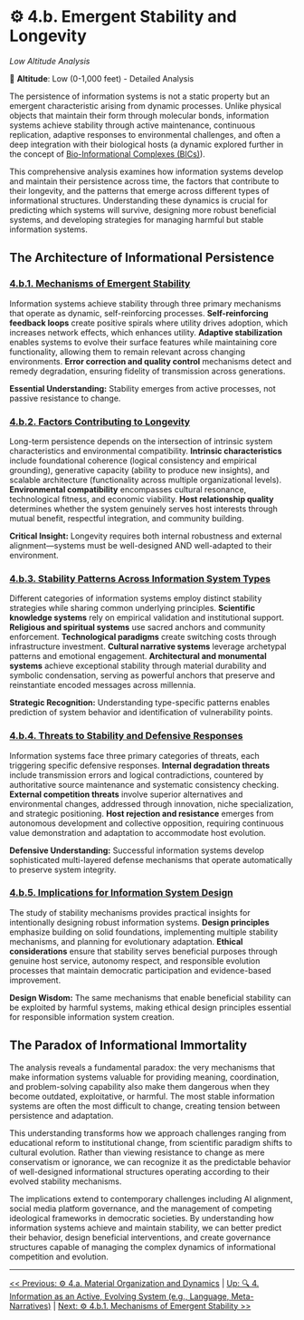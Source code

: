 # ⚙️ 4.b. Emergent Stability and Longevity
<!-- markdownlint-disable MD036 -->
*Low Altitude Analysis*
<!-- markdownlint-enable MD036 -->

📍 **Altitude**: Low (0-1,000 feet) - Detailed Analysis

The persistence of information systems is not a static property but an emergent characteristic arising from dynamic processes. Unlike physical objects that maintain their form through molecular bonds, information systems achieve stability through active maintenance, continuous replication, adaptive responses to environmental challenges, and often a deep integration with their biological hosts (a dynamic explored further in the concept of [Bio-Informational Complexes (BICs)](../../05-competitive-dynamics/5e-bio-informational-complex.md)).

This comprehensive analysis examines how information systems develop and maintain their persistence across time, the factors that contribute to their longevity, and the patterns that emerge across different types of informational structures. Understanding these dynamics is crucial for predicting which systems will survive, designing more robust beneficial systems, and developing strategies for managing harmful but stable information systems.

## **The Architecture of Informational Persistence**

### **[4.b.1. Mechanisms of Emergent Stability](4b1-mechanisms-emergent-stability.md)**

Information systems achieve stability through three primary mechanisms that operate as dynamic, self-reinforcing processes. **Self-reinforcing feedback loops** create positive spirals where utility drives adoption, which increases network effects, which enhances utility. **Adaptive stabilization** enables systems to evolve their surface features while maintaining core functionality, allowing them to remain relevant across changing environments. **Error correction and quality control** mechanisms detect and remedy degradation, ensuring fidelity of transmission across generations.

**Essential Understanding:** Stability emerges from active processes, not passive resistance to change.

### **[4.b.2. Factors Contributing to Longevity](4b2-factors-contributing-longevity.md)**

Long-term persistence depends on the intersection of intrinsic system characteristics and environmental compatibility. **Intrinsic characteristics** include foundational coherence (logical consistency and empirical grounding), generative capacity (ability to produce new insights), and scalable architecture (functionality across multiple organizational levels). **Environmental compatibility** encompasses cultural resonance, technological fitness, and economic viability. **Host relationship quality** determines whether the system genuinely serves host interests through mutual benefit, respectful integration, and community building.

**Critical Insight:** Longevity requires both internal robustness and external alignment—systems must be well-designed AND well-adapted to their environment.

### **[4.b.3. Stability Patterns Across Information System Types](4b3-stability-patterns-across-types.md)**

Different categories of information systems employ distinct stability strategies while sharing common underlying principles. **Scientific knowledge systems** rely on empirical validation and institutional support. **Religious and spiritual systems** use sacred anchors and community enforcement. **Technological paradigms** create switching costs through infrastructure investment. **Cultural narrative systems** leverage archetypal patterns and emotional engagement. **Architectural and monumental systems** achieve exceptional stability through material durability and symbolic condensation, serving as powerful anchors that preserve and reinstantiate encoded messages across millennia.

**Strategic Recognition:** Understanding type-specific patterns enables prediction of system behavior and identification of vulnerability points.

### **[4.b.4. Threats to Stability and Defensive Responses](4b4-threats-stability-defensive-responses.md)**

Information systems face three primary categories of threats, each triggering specific defensive responses. **Internal degradation threats** include transmission errors and logical contradictions, countered by authoritative source maintenance and systematic consistency checking. **External competition threats** involve superior alternatives and environmental changes, addressed through innovation, niche specialization, and strategic positioning. **Host rejection and resistance** emerges from autonomous development and collective opposition, requiring continuous value demonstration and adaptation to accommodate host evolution.

**Defensive Understanding:** Successful information systems develop sophisticated multi-layered defense mechanisms that operate automatically to preserve system integrity.

### **[4.b.5. Implications for Information System Design](4b5-implications-system-design.md)**

The study of stability mechanisms provides practical insights for intentionally designing robust information systems. **Design principles** emphasize building on solid foundations, implementing multiple stability mechanisms, and planning for evolutionary adaptation. **Ethical considerations** ensure that stability serves beneficial purposes through genuine host service, autonomy respect, and responsible evolution processes that maintain democratic participation and evidence-based improvement.

**Design Wisdom:** The same mechanisms that enable beneficial stability can be exploited by harmful systems, making ethical design principles essential for responsible information system creation.

## **The Paradox of Informational Immortality**

The analysis reveals a fundamental paradox: the very mechanisms that make information systems valuable for providing meaning, coordination, and problem-solving capability also make them dangerous when they become outdated, exploitative, or harmful. The most stable information systems are often the most difficult to change, creating tension between persistence and adaptation.

This understanding transforms how we approach challenges ranging from educational reform to institutional change, from scientific paradigm shifts to cultural evolution. Rather than viewing resistance to change as mere conservatism or ignorance, we can recognize it as the predictable behavior of well-designed informational structures operating according to their evolved stability mechanisms.

The implications extend to contemporary challenges including AI alignment, social media platform governance, and the management of competing ideological frameworks in democratic societies. By understanding how information systems achieve and maintain stability, we can better predict their behavior, design beneficial interventions, and create governance structures capable of managing the complex dynamics of informational competition and evolution.

---
[<< Previous: ⚙️ 4.a. Material Organization and Dynamics](../4a-material-organization-dynamics.md) | [Up: 🔍 4. Information as an Active, Evolving System (e.g., Language, Meta-Narratives)](../4-information-systems.md) | [Next: ⚙️ 4.b.1. Mechanisms of Emergent Stability >>](4b1-mechanisms-emergent-stability.md)
